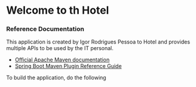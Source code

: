 # Welcome to th Hotel

### Reference Documentation
This application is created by Igor Rodrigues Pessoa
to Hotel and provides multiple APIs to be used by the IT personal.

* [Official Apache Maven documentation](https://maven.apache.org/guides/index.html)
* [Spring Boot Maven Plugin Reference Guide](https://docs.spring.io/spring-boot/docs/2.5.3/maven-plugin/reference/html/)

To build the application, do the following
